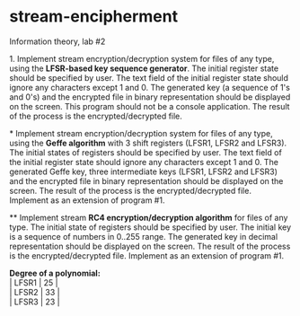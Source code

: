 # stream-encipherment
Information theory, lab #2

1\. Implement stream encryption/decryption system for files of any type, using the __LFSR-based key sequence generator__. The initial register state should be specified by user. The text field of the initial register state should ignore any characters except 1 and 0. The generated key (a sequence of 1's and 0's) and the encrypted file in binary representation should be displayed on the screen. This program should not be a console application. The result of the process is the encrypted/decrypted file.

\* Implement stream encryption/decryption system for files of any type, using the __Geffe algorithm__ with 3 shift registers (LFSR1, LFSR2 and LFSR3). The initial states of registers should be specified by user. The text field of the initial register state should ignore any characters except 1 and 0. The generated Geffe key, three intermediate keys (LFSR1, LFSR2 and LFSR3) and the encrypted file in binary representation should be displayed on the screen. The result of the process is the encrypted/decrypted file. Implement as an extension of program #1.

\** Implement stream __RC4 encryption/decryption algorithm__ for files of any type. The initial state of registers should be specified by user. The initial key is a sequence of numbers in 0..255 range. The generated key in decimal representation should be displayed on the screen. The result of the process is the encrypted/decrypted file. Implement as an extension of program #1.

__Degree of a polynomial:__<br>
| LFSR1 | 25 |<br>
| LFSR2 | 33 |<br>
| LFSR3 | 23 |<br>
